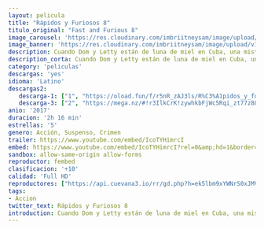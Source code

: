 ```yaml
---
layout: pelicula
title: "Rápidos y Furiosos 8"
titulo_original: "Fast and Furious 8"
image_carousel: 'https://res.cloudinary.com/imbriitneysam/image/upload/v1544057744/rapido8-poster-min.jpg'
image_banner: 'https://res.cloudinary.com/imbriitneysam/image/upload/v1544057745/rapido8-banner-min.jpg'
description: Cuando Dom y Letty están de luna de miel en Cuba, una misteriosa mujer logra que Dom traicione a aquellos más cercanos a él y se convierta en terrorista. Ahora todo el equipo debe juntarse de nuevo para enfrentar al hombre que los hizo una familia.
description_corta: Cuando Dom y Letty están de luna de miel en Cuba, una misteriosa mujer logra que Dom traicione a aquellos más cercanos a él y se convierta en terrorista. Ahora todo el equipo debe juntarse de nuevo para enfrentar al hombre que los hizo una familia.
category: 'peliculas'
descargas: 'yes'
idioma: 'Latino'
descargas2:
   descarga-1: ["1", "https://oload.fun/f/r5nR_zAJ3ls/R%C3%A1pidos_y_furiosos_8_%282017%29_.mp4", "https://www.google.com/s2/favicons?domain=openload.co","OpenLoad","https://res.cloudinary.com/imbriitneysam/image/upload/v1541473684/mexico.png", "Latino", "Full HD"]
   descarga-3: ["2", "https://mega.nz/#!r3IlkCrK!zywhkbFjWc5Rqi_zt77z88AhWJiwyIg_B8U4TwEcc4o", "https://www.google.com/s2/favicons?domain=mega.nz","Mega","https://res.cloudinary.com/imbriitneysam/image/upload/v1541473684/mexico.png", "Latino", "Full HD"]
anio: '2017'
duracion: '2h 16 min'
estrellas: '5'
genero: Acción, Suspenso, Crimen
trailer: https://www.youtube.com/embed/IcoTYHimrcI
embed: https://www.youtube.com/embed/IcoTYHimrcI?rel=0&amp;hd=1&border=0&wmode=opaque&enablejsapi=1&modestbranding=1&controls=1&showinfo=1
sandbox: allow-same-origin allow-forms
reproductor: fembed
clasificacion: '+10'
calidad: 'Full HD'
reproductores: ["https://api.cuevana3.io/rr/gd.php?h=ek5lbm9xYWNrS0xJMVp5b21KREk0dFBLbjVkaHhkRGdrOG1jbnBpUnhhS1Z0Mk9JcU56Vnc5TFZtWHlodXJQUzN0UjloV2JacDd1OHBhbXNacFd0dGM2U3FadVkyUT09"]
tags:
- Accion
twitter_text: Rápidos y Furiosos 8
introduction: Cuando Dom y Letty están de luna de miel en Cuba, una misteriosa mujer logra que Dom traicione a aquellos más cercanos a él y se convierta en terrorista. Ahora todo el equipo debe juntarse de nuevo para enfrentar al hombre que los hizo una familia.
---
```












